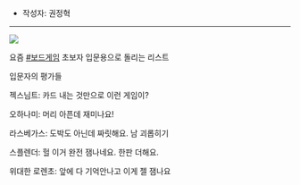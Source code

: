 
- 작성자: 권정혁

---
![](https://i.imgur.com/RiaL6MQ.png)


요즘 [#보드게임](https://www.facebook.com/hashtag/%EB%B3%B4%EB%93%9C%EA%B2%8C%EC%9E%84?__eep__=6&__cft__[0]=AZWEIzIBbDKl8cx-n0-9UPpmqdO42MD0tBo5NwKTi5KFsbMo_sYbKWtysL38V6TSV9Rih5l8PFVyXeYkU55NgdwKJDvlaPDfiiU0vhbPv3QImHp3sJAPnM4eBXlbUrTAAYxE19yRuogEjyD4ej6JT4EDeQyy_BzdT8CVODNYekHaIQ&__tn__=*NK-R) 초보자 입문용으로 돌리는 리스트

입문자의 평가들

젝스님트: 카드 내는 것만으로 이런 게임이?

오하나미: 머리 아픈데 재미나요!

라스베가스: 도박도 아닌데 짜릿해요. 남 괴롭히기

스플렌더: 헐 이거 완전 잼나네요. 한판 더해요.

위대한 로렌초: 앞에 다 기억안나고 이게 젤 잼나요
